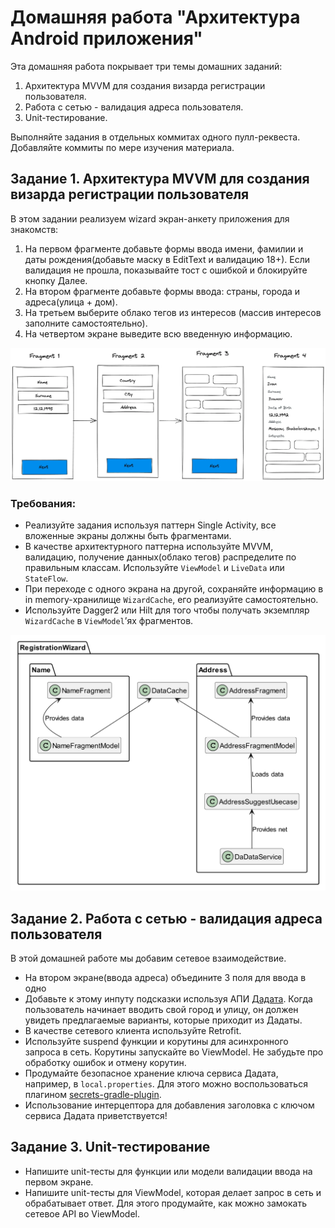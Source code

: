 # Домашняя работа "Архитектура Android приложения"

Эта домашняя работа покрывает три темы домашних заданий:

1. Архитектура MVVM для создания визарда регистрации пользователя.
2. Работа с сетью - валидация адреса пользователя.
3. Unit-тестирование.

Выполняйте задания в отдельных коммитах одного пулл-реквеста. Добавляйте коммиты по мере изучения материала.

## Задание 1. Архитектура MVVM для создания визарда регистрации пользователя

В этом задании реализуем wizard экран-анкету приложения для знакомств:

1. На первом фрагменте добавьте формы ввода имени, фамилии и даты рождения(добавьте маску в EditText и валидацию 18+). 
   Если валидация не прошла, показывайте тост с ошибкой и блокируйте кнопку Далее.
2. На втором фрагменте добавьте формы ввода: страны, города и адреса(улица + дом).
3. На третьем выберите облако тегов из интересов (массив интересов заполните самостоятельно).
4. На четвертом экране выведите всю введенную информацию.

![Wizard](./readme/wizard.webp)

### Требования:

- Реализуйте задания используя паттерн Single Activity, все вложенные экраны должны быть фрагментами.
- В качестве архитектурного паттерна используйте MVVM, валидацию, получение данных(облако тегов) распределите по правильным классам. 
  Используйте `ViewModel` и `LiveData` или `StateFlow`.
- При переходе с одного экрана на другой, сохраняйте информацию в in memory-хранилище `WizardCache`, его реализуйте самостоятельно. 
- Используйте Dagger2 или Hilt для того чтобы получать экземпляр `WizardCache` в `ViewModel`’ях фрагментов.

![Class diagram](./readme/class.png)

## Задание 2. Работа с сетью - валидация адреса пользователя

В этой домашней работе мы добавим сетевое взаимодействие.

- На втором экране(ввода адреса) объедините 3 поля для ввода в одно
- Добавьте к этому инпуту подсказки используя АПИ [Дадата](https://dadata.ru/api/#address-suggest). Когда пользователь начинает вводить свой город и улицу, 
  он должен увидеть предлагаемые варианты, которые приходит из Дадаты.
- В качестве сетевого клиента используйте Retrofit.
- Используйте suspend функции и корутины для асинхронного запроса в сеть. Корутины запускайте во ViewModel. Не забудьте про обработку ошибок и отмену корутин.
- Продумайте безопасное хранение ключа сервиса Дадата, например, в `local.properties`. Для этого можно воспользоваться плагином [secrets-gradle-plugin](https://github.com/google/secrets-gradle-plugin).
- Использование интерцептора для добавления заголовка с ключом сервиса Дадата приветствуется!

## Задание 3. Unit-тестирование

- Напишите unit-тесты для функции или модели валидации ввода на первом экране.
- Напишите unit-тесты для ViewModel, которая делает запрос в сеть и обрабатывает ответ. Для этого продумайте, как можно замокать сетевое API во ViewModel.
